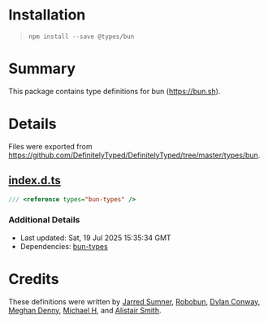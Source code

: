 # Installation
> `npm install --save @types/bun`

# Summary
This package contains type definitions for bun (https://bun.sh).

# Details
Files were exported from https://github.com/DefinitelyTyped/DefinitelyTyped/tree/master/types/bun.
## [index.d.ts](https://github.com/DefinitelyTyped/DefinitelyTyped/tree/master/types/bun/index.d.ts)
````ts
/// <reference types="bun-types" />

````

### Additional Details
 * Last updated: Sat, 19 Jul 2025 15:35:34 GMT
 * Dependencies: [bun-types](https://npmjs.com/package/bun-types)

# Credits
These definitions were written by [Jarred Sumner](https://github.com/Jarred-Sumner), [Robobun](https://github.com/robobun), [Dylan Conway](https://github.com/dylan-conway), [Meghan Denny](https://github.com/nektro), [Michael H](https://github.com/RiskyMH), and [Alistair Smith](https://github.com/alii).
